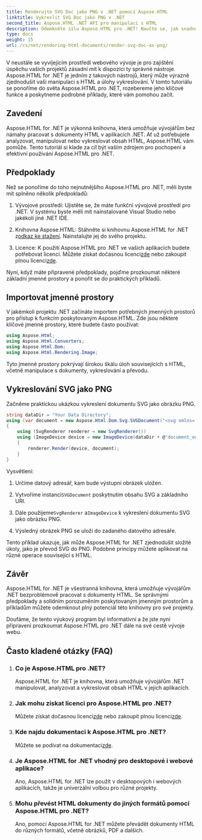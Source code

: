 ```yaml
---
title: Renderujte SVG Doc jako PNG v .NET pomocí Aspose.HTML
linktitle: Vykreslit SVG Doc jako PNG v .NET
second_title: Aspose.HTML .NET API pro manipulaci s HTML
description: Odemkněte sílu Aspose.HTML pro .NET! Naučte se, jak snadno vykreslit dokument SVG jako PNG. Ponořte se do podrobných příkladů a nejčastějších dotazů. Začněte hned!
type: docs
weight: 15
url: /cs/net/rendering-html-documents/render-svg-doc-as-png/
---
```


V neustále se vyvíjejícím prostředí webového vývoje je pro zajištění úspěchu vašich projektů zásadní mít k dispozici ty správné nástroje. Aspose.HTML for .NET je jedním z takových nástrojů, který může výrazně zjednodušit vaši manipulaci s HTML a úlohy vykreslování. V tomto tutoriálu se ponoříme do světa Aspose.HTML pro .NET, rozebereme jeho klíčové funkce a poskytneme podrobné příklady, které vám pomohou začít.

## Zavedení

Aspose.HTML for .NET je výkonná knihovna, která umožňuje vývojářům bez námahy pracovat s dokumenty HTML v aplikacích .NET. Ať už potřebujete analyzovat, manipulovat nebo vykreslovat obsah HTML, Aspose.HTML vám pomůže. Tento tutoriál si klade za cíl být vaším zdrojem pro pochopení a efektivní používání Aspose.HTML pro .NET.

## Předpoklady

Než se ponoříme do toho nejnutnějšího Aspose.HTML pro .NET, měli byste mít splněno několik předpokladů:

1. Vývojové prostředí: Ujistěte se, že máte funkční vývojové prostředí pro .NET. V systému byste měli mít nainstalované Visual Studio nebo jakékoli jiné .NET IDE.

2.  Knihovna Aspose.HTML: Stáhněte si knihovnu Aspose.HTML for .NET z[odkaz ke stažení](https://releases.aspose.com/html/net/). Nainstalujte jej do svého projektu.

3.  Licence: K použití Aspose.HTML pro .NET ve vašich aplikacích budete potřebovat licenci. Můžete získat dočasnou licenci[zde](https://purchase.aspose.com/temporary-license/) nebo zakoupit plnou licenci[zde](https://purchase.aspose.com/buy).

Nyní, když máte připravené předpoklady, pojďme prozkoumat některé základní jmenné prostory a ponořit se do praktických příkladů.

## Importovat jmenné prostory

V jakémkoli projektu .NET začínáte importem potřebných jmenných prostorů pro přístup k funkcím poskytovaným Aspose.HTML. Zde jsou některé klíčové jmenné prostory, které budete často používat:

```csharp
using Aspose.Html;
using Aspose.Html.Converters;
using Aspose.Html.Dom;
using Aspose.Html.Rendering.Image;
```

Tyto jmenné prostory pokrývají širokou škálu úloh souvisejících s HTML, včetně manipulace s dokumenty, vykreslování a převodu.

## Vykreslování SVG jako PNG

Začněme praktickou ukázkou vykreslení dokumentu SVG jako obrázku PNG.

```csharp
string dataDir = "Your Data Directory";
using (var document = new Aspose.Html.Dom.Svg.SVGDocument("<svg xmlns='http://www.w3.org/2000/svg'><circle cx='50' cy='50' r='40'/></svg>", @"c:\work\"))
{
    using (SvgRenderer renderer = new SvgRenderer())
    using (ImageDevice device = new ImageDevice(dataDir + @"document_out.png"))
    {
        renderer.Render(device, document);
    }
}
```

Vysvětlení:

1. Určíme datový adresář, kam bude výstupní obrázek uložen.

2.  Vytvoříme instanci`SVGDocument` poskytnutím obsahu SVG a základního URI.

3.  Dále použijeme`SvgRenderer` a`ImageDevice` k vykreslení dokumentu SVG jako obrázku PNG.

4. Výsledný obrázek PNG se uloží do zadaného datového adresáře.

Tento příklad ukazuje, jak může Aspose.HTML for .NET zjednodušit složité úkoly, jako je převod SVG do PNG. Podobné principy můžete aplikovat na různé operace související s HTML.

## Závěr

Aspose.HTML for .NET je všestranná knihovna, která umožňuje vývojářům .NET bezproblémově pracovat s dokumenty HTML. Se správnými předpoklady a solidním porozuměním poskytovaným jmenným prostorům a příkladům můžete odemknout plný potenciál této knihovny pro své projekty.

Doufáme, že tento výukový program byl informativní a že jste nyní připraveni prozkoumat Aspose.HTML pro .NET dále na své cestě vývoje webu.

## Často kladené otázky (FAQ)

1. ### Co je Aspose.HTML pro .NET?
   Aspose.HTML for .NET je knihovna, která umožňuje vývojářům .NET manipulovat, analyzovat a vykreslovat obsah HTML v jejich aplikacích.

2. ### Jak mohu získat licenci pro Aspose.HTML pro .NET?
    Můžete získat dočasnou licenci[zde](https://purchase.aspose.com/temporary-license/) nebo zakoupit plnou licenci[zde](https://purchase.aspose.com/buy).

3. ### Kde najdu dokumentaci k Aspose.HTML pro .NET?
    Můžete se podívat na dokumentaci[zde](https://reference.aspose.com/html/net/).

4. ### Je Aspose.HTML for .NET vhodný pro desktopové i webové aplikace?
   Ano, Aspose.HTML for .NET lze použít v desktopových i webových aplikacích, takže je univerzální volbou pro různé projekty.

5. ### Mohu převést HTML dokumenty do jiných formátů pomocí Aspose.HTML pro .NET?
   Ano, pomocí Aspose.HTML for .NET můžete převádět dokumenty HTML do různých formátů, včetně obrázků, PDF a dalších.
